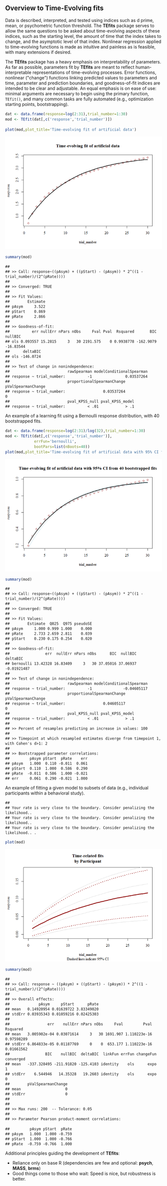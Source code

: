 <!-- README.md is generated from README.Rmd. Please edit that file -->
Overview to Time-Evolving fits
------------------------------

Data is described, interpreted, and tested using indices such as d prime, mean, or psychometric function threshold. The **TEfits** package serves to allow the same questions to be asked about time-evolving aspects of these indices, such as the starting level, the amount of time that the index takes to change, and the asymptotic level of that index. Nonlinear regression applied to time-evolving functions is made as intuitive and painless as is feasible, with many extensions if desired.

The **TEfits** package has a heavy emphasis on interpretability of parameters. As far as possible, parameters fit by **TEfits** are meant to reflect human-interpretable representations of time-evolving processes. Error functions, nonlinear ("change") functions linking predicted values to parameters and time, parameter and prediction boundaries, and goodness-of-fit indices are intended to be clear and adjustable. An equal emphasis is on ease of use: minimal arguments are necessary to begin using the primary function, `TEfit()`, and many common tasks are fully automated (e.g., optimization starting points, bootstrapping).

``` r
dat <- data.frame(response=log(2:31),trial_number=1:30)
mod <- TEfit(dat[,c('response','trial_number')])

plot(mod,plot_title='Time-evolving fit of artificial data')
```

![](README_files/figure-markdown_github/simple_model-1.png)

``` r
summary(mod)
```

    ## 
    ## >> Call: response~((pAsym) + ((pStart) - (pAsym)) * 2^((1 - trial_number)/(2^(pRate))))
    ## 
    ## >> Converged: TRUE 
    ## 
    ## >> Fit Values:
    ##        Estimate
    ## pAsym     3.522
    ## pStart    0.869
    ## pRate     2.866
    ## 
    ## >> Goodness-of-fit:
    ##          err nullErr nPars nObs     Fval Pval  Rsquared       BIC   nullBIC
    ## ols 0.093557 15.2815     3   30 2191.575    0 0.9938778 -162.9079 -16.83544
    ##      deltaBIC
    ## ols -146.0724
    ## 
    ## >> Test of change in nonindependence:
    ##                          rawSpearman modelConditionalSpearman
    ## response ~ trial_number:          -1               0.03537264
    ##                          proportionalSpearmanChange pValSpearmanChange
    ## response ~ trial_number:                 0.03537264                  0
    ##                          pval_KPSS_null pval_KPSS_model
    ## response ~ trial_number:          < .01            > .1

An example of a learning fit using a Bernoulli response distribution, with 40 bootstrapped fits.

``` r
dat <- data.frame(response=log(2:31)/log(32),trial_number=1:30)
mod <- TEfit(dat[,c('response','trial_number')], 
             errFun='bernoulli',
             bootPars=list(nBoots=40))
plot(mod,plot_title='Time-evolving fit of artificial data with 95% CI from 40 bootstrapped fits')
```

![](README_files/figure-markdown_github/model_boot-1.png)

``` r
summary(mod)
```

    ## 
    ## >> Call: response~((pAsym) + ((pStart) - (pAsym)) * 2^((1 - trial_number)/(2^(pRate))))
    ## 
    ## >> Converged: TRUE 
    ## 
    ## >> Fit Values:
    ##        Estimate  Q025  Q975 pseudoSE
    ## pAsym     1.000 0.999 1.000    0.000
    ## pRate     2.733 2.659 2.811    0.039
    ## pStart    0.230 0.175 0.254    0.020
    ## 
    ## >> Goodness-of-fit:
    ##                err  nullErr nPars nObs      BIC  nullBIC    deltaBIC
    ## bernoulli 13.42328 16.83409     3   30 37.05016 37.06937 -0.01921487
    ## 
    ## >> Test of change in nonindependence:
    ##                          rawSpearman modelConditionalSpearman
    ## response ~ trial_number:          -1              -0.04605117
    ##                          proportionalSpearmanChange pValSpearmanChange
    ## response ~ trial_number:                 0.04605117                  0
    ##                          pval_KPSS_null pval_KPSS_model
    ## response ~ trial_number:          < .01            > .1
    ## 
    ## >> Percent of resamples predicting an increase in values: 100 
    ## 
    ## >> Timepoint at which resampled estimates diverge from timepoint 1, with Cohen's d>1: 2 
    ## 
    ## >> Bootstrapped parameter correlations:
    ##         pAsym pStart  pRate    err
    ## pAsym   1.000  0.110 -0.011  0.061
    ## pStart  0.110  1.000  0.586  0.290
    ## pRate  -0.011  0.586  1.000 -0.021
    ## err     0.061  0.290 -0.021  1.000

An example of fitting a given model to subsets of data (e.g., individual participants within a behavioral study).

    ## 
    ## Your rate is very close to the boundary. Consider penalizing the likelihood.. 
    ## Your rate is very close to the boundary. Consider penalizing the likelihood.. 
    ## Your rate is very close to the boundary. Consider penalizing the likelihood.. .

``` r
plot(mod)
```

![](README_files/figure-markdown_github/print_model_groups-1.png)

``` r
summary(mod)
```

    ## 
    ## >> Call: response ~ ((pAsym) + ((pStart) - (pAsym)) * 2^((1 - trial_number)/(2^(pRate))))
    ## 
    ## >> Overall effects:
    ##             pAsym     pStart      pRate
    ## mean   0.14920954 0.01639722 3.83349020
    ## stdErr 0.03935343 0.01059216 0.02425303
    ## 
    ##                 err    nullErr nPars nObs     Fval         Pval   Rsquared
    ## mean   3.005902e-04 0.03071614     3   30 1691.907 1.110223e-16 0.97598289
    ## stdErr 6.864833e-05 0.01187769     0    0  653.177 1.110223e-16 0.01661562
    ##                BIC    nullBIC  deltaBIC  linkFun errFun changeFun converged
    ## mean   -337.328495 -211.91820 -125.4103 identity    ols      expo         1
    ## stdErr    6.544946   14.35328   19.2603 identity    ols      expo         0
    ##        pValSpearmanChange
    ## mean                    0
    ## stdErr                  0
    ## 
    ## 
    ## >> Max runs: 200  -- Tolerance: 0.05 
    ## 
    ## >> Parameter Pearson product-moment correlations:

    ##         pAsym pStart  pRate
    ## pAsym   1.000  1.000 -0.759
    ## pStart  1.000  1.000 -0.766
    ## pRate  -0.759 -0.766  1.000

Additional principles guiding the development of **TEfits**:

-   Reliance only on base R (dependencies are few and optional: **psych**, **MASS**, **brms**)
-   Good things come to those who wait: Speed is nice, but robustness is better.
